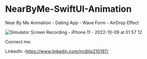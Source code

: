 # NearByMe-SwiftUI-Animation
Near By Me Animation - Dating App - Wave Form - AirDrop Effect

![Simulator Screen Recording - iPhone 11 - 2022-10-09 at 01 57 12](https://user-images.githubusercontent.com/89332489/194727682-b5bb3adf-224e-49ff-94f7-3fcd2b6482ba.gif)

Connect me:

LinkedIn -https://www.linkedin.com/in/dilip210197/
